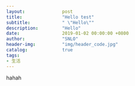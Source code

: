 ```yaml
---
layout:              post
title:               "Hello test"
subtitle:            " \"Hello\""
description:         "Hello"
date:                2019-01-02 00:00:00 +0800
author:              "SNLO"
header-img:          "img/header_code.jpg"
catalog:             true
tags:
- 生活
---
```


hahah